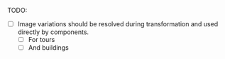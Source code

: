 TODO:

- [ ] Image variations should be resolved during transformation and used directly by components.
  - [ ] For tours
  - [ ] And buildings
